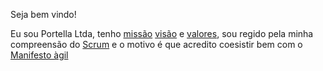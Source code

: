 Seja bem vindo!

Eu sou Portella Ltda, tenho [missão](docs/missao/readme.md) [visão](docs/visao/readme.md) e [valores](docs/valor/readme.md), sou regido pela minha compreensão do [Scrum](docs/scrum/readme.md) e o motivo é que acredito coesistir bem com o [Manifesto àgil](https://agilemanifesto.org/iso/ptbr/manifesto.html)
